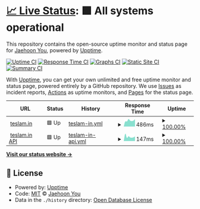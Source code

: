 # [📈 Live Status](https://status.teslam.in): <!--live status--> **🟩 All systems operational**

This repository contains the open-source uptime monitor and status page for [Jaehoon You](https://blog.tmint.dev), powered by [Upptime](https://github.com/upptime/upptime).

[![Uptime CI](https://github.com/teslamint/status.teslam.in/workflows/Uptime%20CI/badge.svg)](https://github.com/teslamint/status.teslam.in/actions?query=workflow%3A%22Uptime+CI%22)
[![Response Time CI](https://github.com/teslamint/status.teslam.in/workflows/Response%20Time%20CI/badge.svg)](https://github.com/teslamint/status.teslam.in/actions?query=workflow%3A%22Response+Time+CI%22)
[![Graphs CI](https://github.com/teslamint/status.teslam.in/workflows/Graphs%20CI/badge.svg)](https://github.com/teslamint/status.teslam.in/actions?query=workflow%3A%22Graphs+CI%22)
[![Static Site CI](https://github.com/teslamint/status.teslam.in/workflows/Static%20Site%20CI/badge.svg)](https://github.com/teslamint/status.teslam.in/actions?query=workflow%3A%22Static+Site+CI%22)
[![Summary CI](https://github.com/teslamint/status.teslam.in/workflows/Summary%20CI/badge.svg)](https://github.com/teslamint/status.teslam.in/actions?query=workflow%3A%22Summary+CI%22)

With [Upptime](https://upptime.js.org), you can get your own unlimited and free uptime monitor and status page, powered entirely by a GitHub repository. We use [Issues](https://github.com/teslamint/status.teslam.in/issues) as incident reports, [Actions](https://github.com/teslamint/status.teslam.in/actions) as uptime monitors, and [Pages](https://status.teslam.in) for the status page.

<!--start: status pages-->
<!-- This summary is generated by Upptime (https://github.com/upptime/upptime) -->
<!-- Do not edit this manually, your changes will be overwritten -->
<!-- prettier-ignore -->
| URL | Status | History | Response Time | Uptime |
| --- | ------ | ------- | ------------- | ------ |
| <img alt="" src="https://icons.duckduckgo.com/ip3/teslam.in.ico" height="13"> [teslam.in](https://teslam.in) | 🟩 Up | [teslam-in.yml](https://github.com/teslamint/status.teslam.in/commits/HEAD/history/teslam-in.yml) | <details><summary><img alt="Response time graph" src="./graphs/teslam-in/response-time-week.png" height="20"> 486ms</summary><br><a href="https://status.teslam.in/history/teslam-in"><img alt="Response time 501" src="https://img.shields.io/endpoint?url=https%3A%2F%2Fraw.githubusercontent.com%2Fteslamint%2Fstatus.teslam.in%2FHEAD%2Fapi%2Fteslam-in%2Fresponse-time.json"></a><br><a href="https://status.teslam.in/history/teslam-in"><img alt="24-hour response time 427" src="https://img.shields.io/endpoint?url=https%3A%2F%2Fraw.githubusercontent.com%2Fteslamint%2Fstatus.teslam.in%2FHEAD%2Fapi%2Fteslam-in%2Fresponse-time-day.json"></a><br><a href="https://status.teslam.in/history/teslam-in"><img alt="7-day response time 486" src="https://img.shields.io/endpoint?url=https%3A%2F%2Fraw.githubusercontent.com%2Fteslamint%2Fstatus.teslam.in%2FHEAD%2Fapi%2Fteslam-in%2Fresponse-time-week.json"></a><br><a href="https://status.teslam.in/history/teslam-in"><img alt="30-day response time 449" src="https://img.shields.io/endpoint?url=https%3A%2F%2Fraw.githubusercontent.com%2Fteslamint%2Fstatus.teslam.in%2FHEAD%2Fapi%2Fteslam-in%2Fresponse-time-month.json"></a><br><a href="https://status.teslam.in/history/teslam-in"><img alt="1-year response time 461" src="https://img.shields.io/endpoint?url=https%3A%2F%2Fraw.githubusercontent.com%2Fteslamint%2Fstatus.teslam.in%2FHEAD%2Fapi%2Fteslam-in%2Fresponse-time-year.json"></a></details> | <details><summary><a href="https://status.teslam.in/history/teslam-in">100.00%</a></summary><a href="https://status.teslam.in/history/teslam-in"><img alt="All-time uptime 99.79%" src="https://img.shields.io/endpoint?url=https%3A%2F%2Fraw.githubusercontent.com%2Fteslamint%2Fstatus.teslam.in%2FHEAD%2Fapi%2Fteslam-in%2Fuptime.json"></a><br><a href="https://status.teslam.in/history/teslam-in"><img alt="24-hour uptime 100.00%" src="https://img.shields.io/endpoint?url=https%3A%2F%2Fraw.githubusercontent.com%2Fteslamint%2Fstatus.teslam.in%2FHEAD%2Fapi%2Fteslam-in%2Fuptime-day.json"></a><br><a href="https://status.teslam.in/history/teslam-in"><img alt="7-day uptime 100.00%" src="https://img.shields.io/endpoint?url=https%3A%2F%2Fraw.githubusercontent.com%2Fteslamint%2Fstatus.teslam.in%2FHEAD%2Fapi%2Fteslam-in%2Fuptime-week.json"></a><br><a href="https://status.teslam.in/history/teslam-in"><img alt="30-day uptime 98.82%" src="https://img.shields.io/endpoint?url=https%3A%2F%2Fraw.githubusercontent.com%2Fteslamint%2Fstatus.teslam.in%2FHEAD%2Fapi%2Fteslam-in%2Fuptime-month.json"></a><br><a href="https://status.teslam.in/history/teslam-in"><img alt="1-year uptime 99.87%" src="https://img.shields.io/endpoint?url=https%3A%2F%2Fraw.githubusercontent.com%2Fteslamint%2Fstatus.teslam.in%2FHEAD%2Fapi%2Fteslam-in%2Fuptime-year.json"></a></details>
| <img alt="" src="https://icons.duckduckgo.com/ip3/teslam.in.ico" height="13"> [teslam.in API](https://teslam.in/api/v1/pleroma/healthcheck) | 🟩 Up | [teslam-in-api.yml](https://github.com/teslamint/status.teslam.in/commits/HEAD/history/teslam-in-api.yml) | <details><summary><img alt="Response time graph" src="./graphs/teslam-in-api/response-time-week.png" height="20"> 147ms</summary><br><a href="https://status.teslam.in/history/teslam-in-api"><img alt="Response time 164" src="https://img.shields.io/endpoint?url=https%3A%2F%2Fraw.githubusercontent.com%2Fteslamint%2Fstatus.teslam.in%2FHEAD%2Fapi%2Fteslam-in-api%2Fresponse-time.json"></a><br><a href="https://status.teslam.in/history/teslam-in-api"><img alt="24-hour response time 125" src="https://img.shields.io/endpoint?url=https%3A%2F%2Fraw.githubusercontent.com%2Fteslamint%2Fstatus.teslam.in%2FHEAD%2Fapi%2Fteslam-in-api%2Fresponse-time-day.json"></a><br><a href="https://status.teslam.in/history/teslam-in-api"><img alt="7-day response time 147" src="https://img.shields.io/endpoint?url=https%3A%2F%2Fraw.githubusercontent.com%2Fteslamint%2Fstatus.teslam.in%2FHEAD%2Fapi%2Fteslam-in-api%2Fresponse-time-week.json"></a><br><a href="https://status.teslam.in/history/teslam-in-api"><img alt="30-day response time 180" src="https://img.shields.io/endpoint?url=https%3A%2F%2Fraw.githubusercontent.com%2Fteslamint%2Fstatus.teslam.in%2FHEAD%2Fapi%2Fteslam-in-api%2Fresponse-time-month.json"></a><br><a href="https://status.teslam.in/history/teslam-in-api"><img alt="1-year response time 161" src="https://img.shields.io/endpoint?url=https%3A%2F%2Fraw.githubusercontent.com%2Fteslamint%2Fstatus.teslam.in%2FHEAD%2Fapi%2Fteslam-in-api%2Fresponse-time-year.json"></a></details> | <details><summary><a href="https://status.teslam.in/history/teslam-in-api">100.00%</a></summary><a href="https://status.teslam.in/history/teslam-in-api"><img alt="All-time uptime 99.83%" src="https://img.shields.io/endpoint?url=https%3A%2F%2Fraw.githubusercontent.com%2Fteslamint%2Fstatus.teslam.in%2FHEAD%2Fapi%2Fteslam-in-api%2Fuptime.json"></a><br><a href="https://status.teslam.in/history/teslam-in-api"><img alt="24-hour uptime 100.00%" src="https://img.shields.io/endpoint?url=https%3A%2F%2Fraw.githubusercontent.com%2Fteslamint%2Fstatus.teslam.in%2FHEAD%2Fapi%2Fteslam-in-api%2Fuptime-day.json"></a><br><a href="https://status.teslam.in/history/teslam-in-api"><img alt="7-day uptime 100.00%" src="https://img.shields.io/endpoint?url=https%3A%2F%2Fraw.githubusercontent.com%2Fteslamint%2Fstatus.teslam.in%2FHEAD%2Fapi%2Fteslam-in-api%2Fuptime-week.json"></a><br><a href="https://status.teslam.in/history/teslam-in-api"><img alt="30-day uptime 98.82%" src="https://img.shields.io/endpoint?url=https%3A%2F%2Fraw.githubusercontent.com%2Fteslamint%2Fstatus.teslam.in%2FHEAD%2Fapi%2Fteslam-in-api%2Fuptime-month.json"></a><br><a href="https://status.teslam.in/history/teslam-in-api"><img alt="1-year uptime 99.87%" src="https://img.shields.io/endpoint?url=https%3A%2F%2Fraw.githubusercontent.com%2Fteslamint%2Fstatus.teslam.in%2FHEAD%2Fapi%2Fteslam-in-api%2Fuptime-year.json"></a></details>

<!--end: status pages-->

[**Visit our status website →**](https://status.teslam.in)

## 📄 License

- Powered by: [Upptime](https://github.com/upptime/upptime)
- Code: [MIT](./LICENSE) © [Jaehoon You](https://blog.tmint.dev)
- Data in the `./history` directory: [Open Database License](https://opendatacommons.org/licenses/odbl/1-0/)
